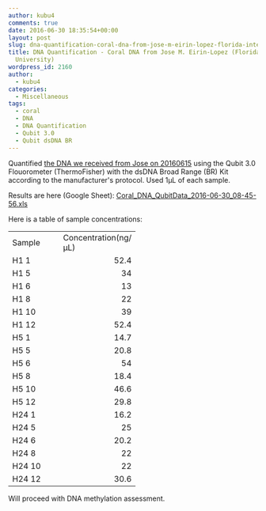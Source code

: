 ```yaml
---
author: kubu4
comments: true
date: 2016-06-30 18:35:54+00:00
layout: post
slug: dna-quantification-coral-dna-from-jose-m-eirin-lopez-florida-international-university
title: DNA Quantification - Coral DNA from Jose M. Eirin-Lopez (Florida International
  University)
wordpress_id: 2160
author:
  - kubu4
categories:
  - Miscellaneous
tags:
  - coral
  - DNA
  - DNA Quantification
  - Qubit 3.0
  - Qubit dsDNA BR
---
```


Quantified [the DNA we received from Jose on 20160615](https://robertslab.github.io/sams-notebook/2016-06-15-samples-received-coral-dna-from-jose-m-eirin-lopez-florida-international-university.html) using the Qubit 3.0 Flouorometer (ThermoFisher) with the dsDNA Broad Range (BR) Kit according to the manufacturer's protocol. Used 1μL of each sample.

Results are here (Google Sheet): [Coral_DNA_QubitData_2016-06-30_08-45-56.xls](https://docs.google.com/spreadsheets/d/1NlF2_GxkP2VReBBAMZR_COSDtG-4n9gSnzgilVSdpK0/edit?usp=sharing)

Here is a table of sample concentrations:

<table cellpadding="0" width="130" style="border-collapse: collapse; width: 250pt;" cellspacing="0" border="0" > 
<tbody >
<tr style="height: 15.0pt;" >

<td width="65" style="height: 15.0pt; width: 65pt;" height="15" >Sample
</td>

<td width="65" style="width: 65pt;" >Concentration(ng/μL)
</td>
</tr>
<tr style="height: 15.0pt;" >

<td style="height: 15.0pt;" height="15" >H1 1
</td>

<td align="right" >52.4
</td>
</tr>
<tr style="height: 15.0pt;" >

<td style="height: 15.0pt;" height="15" >H1 5
</td>

<td align="right" >34
</td>
</tr>
<tr style="height: 15.0pt;" >

<td style="height: 15.0pt;" height="15" >H1 6
</td>

<td align="right" >13
</td>
</tr>
<tr style="height: 15.0pt;" >

<td style="height: 15.0pt;" height="15" >H1 8
</td>

<td align="right" >22
</td>
</tr>
<tr style="height: 15.0pt;" >

<td style="height: 15.0pt;" height="15" >H1 10
</td>

<td align="right" >39
</td>
</tr>
<tr style="height: 15.0pt;" >

<td style="height: 15.0pt;" height="15" >H1 12
</td>

<td align="right" >52.4
</td>
</tr>
<tr style="height: 15.0pt;" >

<td style="height: 15.0pt;" height="15" >H5 1
</td>

<td align="right" >14.7
</td>
</tr>
<tr style="height: 15.0pt;" >

<td style="height: 15.0pt;" height="15" >H5 5
</td>

<td align="right" >20.8
</td>
</tr>
<tr style="height: 15.0pt;" >

<td style="height: 15.0pt;" height="15" >H5 6
</td>

<td align="right" >54
</td>
</tr>
<tr style="height: 15.0pt;" >

<td style="height: 15.0pt;" height="15" >H5 8
</td>

<td align="right" >18.4
</td>
</tr>
<tr style="height: 15.0pt;" >

<td style="height: 15.0pt;" height="15" >H5 10
</td>

<td align="right" >46.6
</td>
</tr>
<tr style="height: 15.0pt;" >

<td style="height: 15.0pt;" height="15" >H5 12
</td>

<td align="right" >29.8
</td>
</tr>
<tr style="height: 15.0pt;" >

<td style="height: 15.0pt;" height="15" >H24 1
</td>

<td align="right" >16.2
</td>
</tr>
<tr style="height: 15.0pt;" >

<td style="height: 15.0pt;" height="15" >H24 5
</td>

<td align="right" >25
</td>
</tr>
<tr style="height: 15.0pt;" >

<td style="height: 15.0pt;" height="15" >H24 6
</td>

<td align="right" >20.2
</td>
</tr>
<tr style="height: 15.0pt;" >

<td style="height: 15.0pt;" height="15" >H24 8
</td>

<td align="right" >22
</td>
</tr>
<tr style="height: 15.0pt;" >

<td style="height: 15.0pt;" height="15" >H24 10
</td>

<td align="right" >22
</td>
</tr>
<tr style="height: 15.0pt;" >

<td style="height: 15.0pt;" height="15" >H24 12
</td>

<td align="right" >30.6
</td>
</tr>
</tbody>
</table>



Will proceed with DNA methylation assessment.
